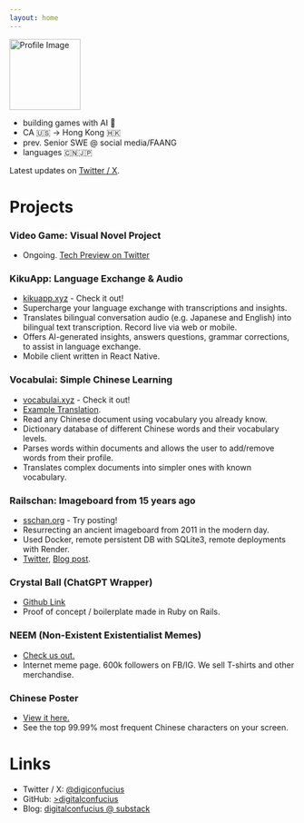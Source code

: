 ```yaml
---
layout: home
---
```


<!-- Begin README contents. -->

<img src="{{ '/assets/images/profile.png' | relative_url }}" alt="Profile Image" class="profile-image" width="125" />

- building games with AI 👾
- CA 🇺🇸 → Hong Kong 🇭🇰
- prev. Senior SWE @ social media/FAANG
- languages 🇨🇳🇯🇵

Latest updates on [Twitter / X](https://twitter.com/digiconfucius).

# Projects
### Video Game: Visual Novel Project
- Ongoing. [Tech Preview on Twitter](https://x.com/digiconfucius/status/1946536710634131847)

### KikuApp: Language Exchange & Audio
- [kikuapp.xyz](https://kikuapp.xyz) - Check it out!
- Supercharge your language exchange with transcriptions and insights.
- Translates bilingual conversation audio (e.g. Japanese and English) into bilingual text transcription. Record live via web or mobile.
- Offers AI-generated insights, answers questions, grammar corrections, to assist in language exchange.
- Mobile client written in React Native.

### Vocabulai: Simple Chinese Learning
- [vocabulai.xyz](https://vocabulai.xyz) - Check it out!
- [Example Translation](https://vocabulai.xyz/documents/18).
- Read any Chinese document using vocabulary you already know.
- Dictionary database of different Chinese words and their vocabulary levels.
- Parses words within documents and allows the user to add/remove words from their profile.
- Translates complex documents into simpler ones with known vocabulary.

### Railschan: Imageboard from 15 years ago 
- [sschan.org](https://sschan.org/posts) - Try posting!
- Resurrecting an ancient imageboard from 2011 in the modern day.
- Used Docker, remote persistent DB with SQLite3, remote deployments with Render.
- [Twitter](https://x.com/digiconfucius/status/1765974455300354236), [Blog post](https://digitalconfucius.substack.com/p/railschan-resurrection).

### Crystal Ball (ChatGPT Wrapper)
- [Github Link](https://github.com/digitalconfucius/crystal-ball/tree/main)
- Proof of concept / boilerplate made in Ruby on Rails.

### NEEM (Non-Existent Existentialist Memes)
- [Check us out.](https://neemblog.home.blog/memes/)
- Internet meme page. 600k followers on FB/IG. We sell T-shirts and other merchandise. 

### Chinese Poster
- [View it here.](https://digitalconfucius.github.io/chinese-poster/)
- See the top 99.99% most frequent Chinese characters on your screen.

# Links
- Twitter / X: [@digiconfucius](https://twitter.com/digiconfucius)
- GitHub: [>digitalconfucius](https://github.com/digitalconfucius)
- Blog: [digitalconfucius @ substack](https://digitalconfucius.substack.com/)

<!-- Google tag (gtag.js) -->
<script async src="https://www.googletagmanager.com/gtag/js?id=G-JVFVERMTY0"></script>
<script>
  window.dataLayer = window.dataLayer || [];
  function gtag(){dataLayer.push(arguments);}
  gtag('js', new Date());

  gtag('config', 'G-JVFVERMTY0');
</script>
